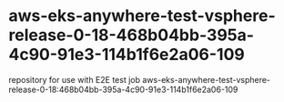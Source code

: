 # aws-eks-anywhere-test-vsphere-release-0-18-468b04bb-395a-4c90-91e3-114b1f6e2a06-109
repository for use with E2E test job aws-eks-anywhere-test-vsphere-release-0-18:468b04bb-395a-4c90-91e3-114b1f6e2a06-109
